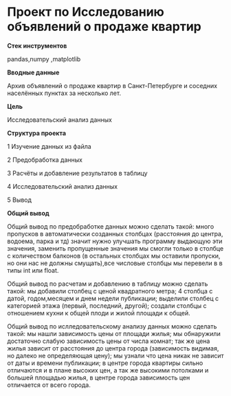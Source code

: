 # **Проект по Исследованию объявлений о продаже квартир**

**Стек инструментов**

pandas,numpy ,matplotlib

**Вводные данные**

Архив объявлений о продаже квартир в Санкт-Петербурге и соседних населённых пунктах за несколько лет.

**Цель**

Исследовательский анализ данных

**Структура проекта**

1  Изучение данных из файла

2  Предобработка данных

3  Расчёты и добавление результатов в таблицу

4  Исследовательский анализ данных

5  Вывод

**Общий вывод**

Общий вывод по предобработке данных можно сделать такой: много пропусков в автоматически созданных столбцах (расстояния до центра, водоема, парка и тд) значит нужно улучшать программу выдающую эти значения, заменить пропущенные значения мы смогли только в столбце с количеством балконов (в остальных столбцах мы оставили пропуски, но они нас не должны смущать),все числовые столбцы мы перевели в в типы int или float.

Общий вывод по расчетам и добавлению в таблицу можно сделать такой: мы добавили столбец с ценой квадратного метра; 4 столбца с датой, годом,месяцем и днем недели публикации; выделили столбец с категорией этажа (первый, последний, другой); создали столбцы с отношением кухни к общей плоди и жилой площади к общей.

Общий вывод по ислледовательскому анализу данных можно сделать такой: мы нашли зависимость цены от площади жилья; мы обнаружили достаточно слабую зависимость цены от числа комнат; так же цена жилья зависит от расстояния до центра города (зависимость видимая, но далеко не определяющая цену); мы узнали что цена никак не зависит от даты и времени публикации; в центре города квартиры сильно отличаются и в плане высоких цен, а так же высокими потолками и большей площадью жилья, в центре города зависимость цен отличается от всего города.
